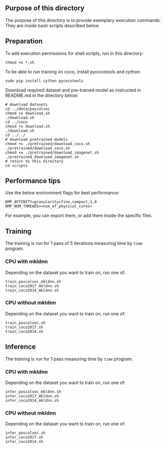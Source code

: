 ## Purpose of this directory
The purpose of this directory is to provide exemplary execution commands. They are inside bash scripts described below.

## Preparation
To add execution permissions for shell scripts, run in this directory:
```
chmod +x *.sh
```

To be able to run training on coco, install pycocotools and cython:
```
sudo pip install cython pycocotools
```

Download required dataset and pre-trained model as instructed in README.md in the directory below:
```
# download datasets
cd ../data/pascalvoc
chmod +x download.sh
./download.sh
cd ../coco
chmod +x download.sh
./download.sh
cd ../../
# download pretrained models
chmod +x ./pretrained/download_coco.sh
./pretrained/download_coco.sh
chmod +x ./pretrained/download_imagenet.sh
./pretrained_download_imagenet.sh
# return to this directory
cd scripts
```

## Performance tips
Use the below environment flags for best performance:
```
KMP_AFFINITY=granularity=fine,compact,1,0
OMP_NUM_THREADS=<num_of_physical_cores>
```
For example, you can export them, or add them inside the specific files.

## Training
The training is run for 1 pass of 5 iterations measuring time by `time` program.
### CPU with mkldnn
Depending on the dataset you want to train on, run one of:
```
train_pascalvoc_mkldnn.sh
train_coco2017_mkldnn.sh
train_coco2014_mkldnn.sh
```
### CPU without mkldnn
Depending on the dataset you want to train on, run one of:
```
train_pascalvoc.sh
train_coco2017.sh
train_coco2014.sh
```

## Inference
The training is run for 1 pass measuring time by `time` program.
### CPU with mkldnn
Depending on the dataset you want to train on, run one of:
```
infer_pascalvoc_mkldnn.sh
infer_coco2017_mkldnn.sh
infer_coco2014_mkldnn.sh
```
### CPU without mkldnn
Depending on the dataset you want to train on, run one of:
```
infer_pascalvoc.sh
infer_coco2017.sh
infer_coco2014.sh
```
